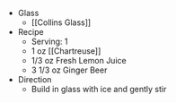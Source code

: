 - Glass
	- [[Collins Glass]]
- Recipe
	- Serving: 1
	- 1 oz [[Chartreuse]]
	- 1/3 oz Fresh Lemon Juice
	- 3 1/3 oz Ginger Beer
- Direction
	- Build in glass with ice and gently stir